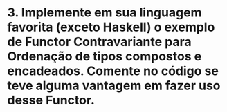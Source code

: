 # 3. Implemente em sua linguagem favorita (exceto Haskell) o exemplo de Functor Contravariante para Ordenação de tipos compostos e encadeados. Comente no código se teve alguma vantagem em fazer uso desse Functor.
